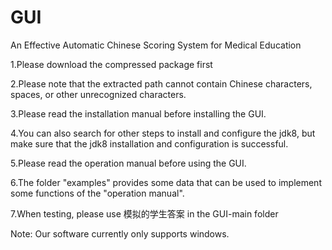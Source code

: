 # GUI
An Effective Automatic Chinese Scoring System for Medical Education

1.Please download the compressed package first

2.Please note that the extracted path cannot contain Chinese characters, spaces, or other unrecognized characters.

3.Please read the installation manual before installing the GUI.

4.You can also search for other steps to install and configure the jdk8, but make sure that the jdk8 installation and configuration is successful.

5.Please read the operation manual before using the GUI.

6.The folder "examples" provides some data that can be used to implement some functions of the "operation manual".

7.When testing, please use 模拟的学生答案 in the GUI-main folder

Note: Our software currently only supports windows.
